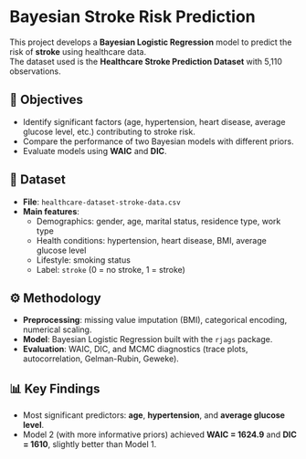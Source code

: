 # Bayesian Stroke Risk Prediction

This project develops a **Bayesian Logistic Regression** model to predict the risk of **stroke** using healthcare data.  
The dataset used is the **Healthcare Stroke Prediction Dataset** with 5,110 observations.

## 📌 Objectives
- Identify significant factors (age, hypertension, heart disease, average glucose level, etc.) contributing to stroke risk.
- Compare the performance of two Bayesian models with different priors.
- Evaluate models using **WAIC** and **DIC**.

## 📂 Dataset
- **File**: `healthcare-dataset-stroke-data.csv`
- **Main features**:
  - Demographics: gender, age, marital status, residence type, work type
  - Health conditions: hypertension, heart disease, BMI, average glucose level
  - Lifestyle: smoking status
  - Label: `stroke` (0 = no stroke, 1 = stroke)

## ⚙️ Methodology
- **Preprocessing**: missing value imputation (BMI), categorical encoding, numerical scaling.
- **Model**: Bayesian Logistic Regression built with the `rjags` package.
- **Evaluation**: WAIC, DIC, and MCMC diagnostics (trace plots, autocorrelation, Gelman-Rubin, Geweke).

## 📊 Key Findings
- Most significant predictors: **age**, **hypertension**, and **average glucose level**.
- Model 2 (with more informative priors) achieved **WAIC = 1624.9** and **DIC = 1610**, slightly better than Model 1.
